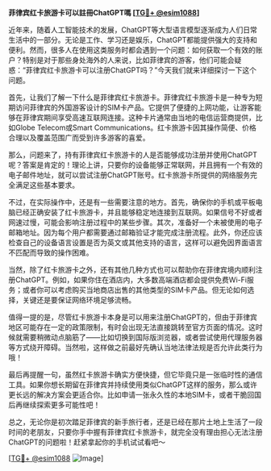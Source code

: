 **菲律宾红卡旅游卡可以註冊ChatGPT嗎 [[TG💪+ @esim1088](https://t.me/s/esim1088)]**

近年来，随着人工智能技术的发展，ChatGPT等大型语言模型逐渐成为人们日常生活中的一部分。无论是工作、学习还是娱乐，ChatGPT都能提供强大的支持和便利。然而，很多人在使用这类服务时都会遇到一个问题：如何获取一个有效的账户？特别是对于那些身处海外的人来说，比如菲律宾的游客，他们可能会疑惑：“菲律宾红卡旅游卡可以注册ChatGPT吗？”今天我们就来详细探讨一下这个问题。

首先，让我们了解一下什么是菲律宾红卡旅游卡。菲律宾红卡旅游卡是一种专为短期访问菲律宾的外国游客设计的SIM卡产品。它提供了便捷的上网功能，让游客能够在菲律宾期间享受高速互联网连接。这种卡片通常由当地的电信运营商提供，比如Globe Telecom或Smart Communications。红卡旅游卡因其操作简便、价格合理以及覆盖范围广而受到许多游客的喜爱。

那么，问题来了，持有菲律宾红卡旅游卡的人是否能够成功注册并使用ChatGPT呢？答案是肯定的！理论上讲，只要你的设备能够正常联网，并且拥有一个有效的电子邮件地址，就可以尝试注册ChatGPT账号。红卡旅游卡所提供的网络服务完全满足这些基本要求。

不过，在实际操作中，还是有一些需要注意的地方。首先，确保你的手机或平板电脑已经正确安装了红卡旅游卡，并且能够稳定地连接到互联网。如果信号不好或者网速过慢，可能会影响注册过程中的某些步骤。其次，准备好一个未被使用的电子邮箱地址。因为每个用户都需要通过邮箱验证才能完成注册流程。此外，你还应该检查自己的设备语言设置是否为英文或其他支持的语言，这样可以避免因界面语言不匹配而导致的操作困难。

当然，除了红卡旅游卡之外，还有其他几种方式也可以帮助你在菲律宾境内顺利注册ChatGPT。例如，如果你住在酒店内，大多数高端酒店都会提供免费Wi-Fi服务；或者你可以考虑购买当地商店出售的其他类型的SIM卡产品。但无论如何选择，关键还是要保证网络环境足够流畅。

值得一提的是，尽管红卡旅游卡本身是可以用来注册ChatGPT的，但由于菲律宾地区可能存在一定的政策限制，有时会出现无法直接跳转至官方页面的情况。这时候就需要稍微动点脑筋了——比如切换到国际版浏览器，或者尝试使用代理服务器等方式绕开障碍。当然啦，这样做之前最好先确认当地法律法规是否允许此类行为哦！

最后再提醒一句，虽然红卡旅游卡确实方便快捷，但它毕竟只是一张临时性的通信工具。如果你想长期留在菲律宾并持续使用类似ChatGPT这样的服务，那么或许更长远的解决方案会更适合你。比如申请一张永久性的本地SIM卡，或者干脆回国后再继续探索更多可能性吧！

总之，无论你是初次踏足菲律宾的新手旅行者，还是已经在那片土地上生活了一段时间的老朋友，只要你手中握有菲律宾红卡旅游卡，就完全没有理由担心无法注册ChatGPT的问题啦！赶紧拿起你的手机试试看吧～

[[TG💪+ @esim1088](https://t.me/s/esim1088) ![Image](https://i.postimg.cc/4NQfJmqS/Snipaste-2025-05-13-00-14-12.png)]